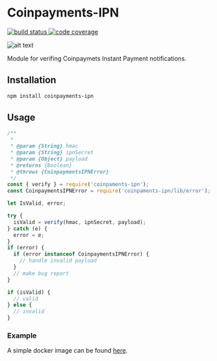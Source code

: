 # Coinpayments-IPN

<p align="left">
  <a href="https://travis-ci.com/OrahKokos/coinpayments-ipn">
    <img src="https://travis-ci.com/OrahKokos/coinpayments-ipn.svg?branch=master"
         alt="build status">
  </a>
  <a href="https://codecov.io/github/OrahKokos/coinpayments-ipn">
    <img src="https://codecov.io/github/OrahKokos/coinpayments-ipn/coverage.svg?branch=master"
         alt="code coverage">
  </a>
</p>

![alt text](https://www.coinpayments.net/images/logo.png "CoinPayments")

Module for verifing Coinpaymets Instant Payment notifications.

## Installation

```bash
npm install coinpayments-ipn
```

## Usage
```javascript
/**
 *
 * @param {String} hmac
 * @param {String} ipnSecret
 * @param {Object} payload
 * @returns {Boolean}
 * @throws {CoinpaymentsIPNError}
 */
const { verify } = require('coinpaments-ipn');
const CoinpaymentsIPNError = require('coinpaments-ipn/lib/error');

let IsValid, error;

try {
  isValid = verify(hmac, ipnSecret, payload);
} catch (e) {
  error = e;
}
if (error) {
  if (error instanceof CoinpaymentsIPNError) {
    // handle invalid payload
  }
  // make bug report
}

if (isValid) {
  // valid
} else {
  // invalid
}

```

### Example 
A simple docker image can be found [here](https://github.com/OrahKokos/coinpayments-ipn-docker).


